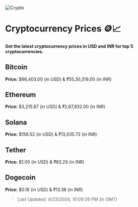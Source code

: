 
![Crypto](https://www.techguide.com.au/wp-content/uploads/2020/11/crypto3.jpeg)

# Cryptocurrency Prices 🪙📈

#### Get the latest cryptocurrency prices in USD and INR for top 5 cryptocurrencies.

## Bitcoin

**Price:** $66,403.00 (in USD) & ₹55,30,319.00 (in INR)

## Ethereum

**Price:** $3,215.87 (in USD) & ₹2,67,832.00 (in INR)

## Solana

**Price:** $156.52 (in USD) & ₹13,035.72 (in INR)

## Tether

**Price:** $1.00 (in USD) & ₹83.29 (in INR)

## Dogecoin

**Price:** $0.16 (in USD) & ₹13.38 (in INR)

> _Last Updated: 4/23/2024, 10:09:26 PM (in GMT)_
